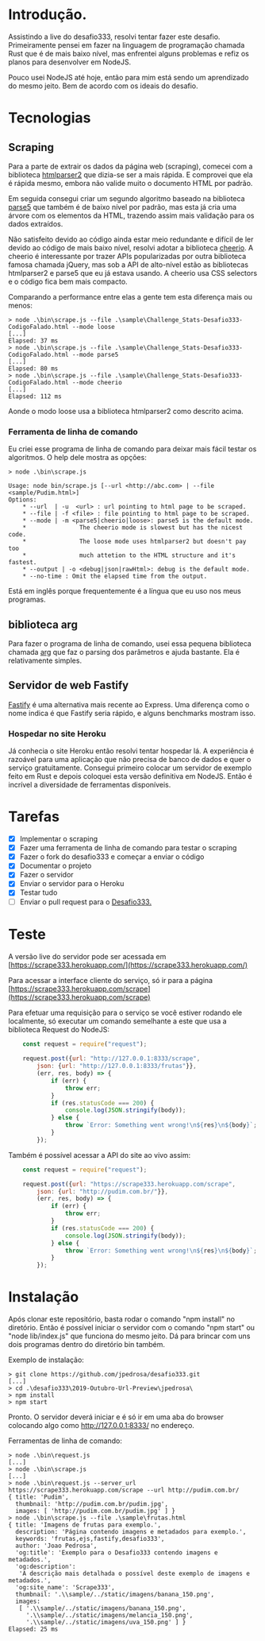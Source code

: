 # Introdução.

Assistindo a live do desafio333, resolvi tentar fazer este desafio.
Primeiramente pensei em fazer na linguagem de programação chamada Rust que é
de mais baixo nível, mas enfrentei alguns problemas e refiz os planos para
desenvolver em NodeJS.

Pouco usei NodeJS até hoje, então para mim está sendo um aprendizado do mesmo
jeito. Bem de acordo com os ideais do desafio.

# Tecnologias

## Scraping

Para a parte de extrair os dados da página web (scraping), comecei com a
biblioteca [htmlparser2](https://github.com/fb55/htmlparser2) que dizia-se ser
a mais rápida. E comprovei que ela é rápida mesmo, embora não valide muito o
documento HTML por padrão.

Em seguida consegui criar um segundo algoritmo baseado na biblioteca
[parse5](https://github.com/inikulin/parse5) que também é de baixo nível por
padrão, mas esta já cria uma árvore com os elementos da HTML, trazendo assim
mais validação para os dados extraídos.

Não satisfeito devido ao código ainda estar meio redundante e difícil de ler
devido ao código de mais baixo nível, resolvi adotar a biblioteca
[cheerio](https://github.com/cheeriojs/cheerio). A cheerio é interessante por
trazer APIs popularizadas por outra biblioteca famosa chamada jQuery, mas sob
a API de alto-nível estão as bibliotecas htmlparser2 e parse5 que eu já estava
usando. A cheerio usa CSS selectors e o código fica bem mais compacto.

Comparando a performance entre elas a gente tem esta diferença mais ou menos:

```
> node .\bin\scrape.js --file .\sample\Challenge_Stats-Desafio333-CodigoFalado.html --mode loose
[...]
Elapsed: 37 ms
> node .\bin\scrape.js --file .\sample\Challenge_Stats-Desafio333-CodigoFalado.html --mode parse5
[...]
Elapsed: 80 ms
> node .\bin\scrape.js --file .\sample\Challenge_Stats-Desafio333-CodigoFalado.html --mode cheerio
[...]
Elapsed: 112 ms
```

Aonde o modo loose usa a biblioteca htmlparser2 como descrito acima.

### Ferramenta de linha de comando

Eu criei esse programa de linha de comando para deixar mais fácil testar os
algoritmos. O help dele mostra as opções:

```
> node .\bin\scrape.js

Usage: node bin/scrape.js [--url <http://abc.com> | --file <sample/Pudim.html>]
Options:
    * --url  | -u  <url> : url pointing to html page to be scraped.
    * --file | -f <file> : file pointing to html page to be scraped.
    * --mode | -m <parse5|cheerio|loose>: parse5 is the default mode.
    *               The cheerio mode is slowest but has the nicest code.
    *               The loose mode uses htmlparser2 but doesn't pay too
    *               much attetion to the HTML structure and it's fastest.
    * --output | -o <debug|json|rawHtml>: debug is the default mode.
    * --no-time : Omit the elapsed time from the output.
```

Está em inglês porque frequentemente é a língua que eu uso nos meus programas.

## biblioteca arg

Para fazer o programa de linha de comando, usei essa pequena biblioteca chamada
[arg](https://github.com/zeit/arg) que faz o parsing dos parâmetros e ajuda
bastante. Ela é relativamente simples.

## Servidor de web Fastify 

[Fastify](https://github.com/fastify/fastify) é uma alternativa mais recente ao
Express. Uma diferença como o nome indica é que Fastify seria rápido, e alguns
benchmarks mostram isso.

### Hospedar no site Heroku

Já conhecia o site Heroku então resolvi tentar hospedar lá. A experiência é
razoável para uma aplicação que não precisa de banco de dados e quer o serviço
gratuitamente. Consegui primeiro colocar um servidor de exemplo feito em Rust
e depois coloquei esta versão definitiva em NodeJS. Então é incrível a
diversidade de ferramentas disponíveis.

# Tarefas

- [x] Implementar o scraping
- [x] Fazer uma ferramenta de linha de comando para testar o scraping
- [x] Fazer o fork do desafio333 e começar a enviar o código
- [x] Documentar o projeto
- [x] Fazer o servidor
- [x] Enviar o servidor para o Heroku
- [x] Testar tudo
- [ ] Enviar o pull request para o [Desafio333.](https://github.com/codigofalado/desafio333)

# Teste

A versão live do servidor pode ser acessada em
[https://scrape333.herokuapp.com/](https://scrape333.herokuapp.com/)

Para acessar a interface cliente do serviço, só ir para a página
[https://scrape333.herokuapp.com/scrape](https://scrape333.herokuapp.com/scrape)

Para efetuar uma requisição para o serviço se você estiver rodando ele
localmente, só executar um comando semelhante a este que usa a biblioteca
Request do NodeJS:

```javascript
    const request = require("request");
    
    request.post({url: "http://127.0.0.1:8333/scrape",
        json: {url: "http://127.0.0.1:8333/frutas"}},
        (err, res, body) => {
            if (err) {
                throw err;
            }
            if (res.statusCode === 200) {
                console.log(JSON.stringify(body));
            } else {
                throw `Error: Something went wrong!\n${res}\n${body}`;
            }
        });
```

Também é possível acessar a API do site ao vivo assim:

```javascript
    const request = require("request");

    request.post({url: "https://scrape333.herokuapp.com/scrape",
        json: {url: "http://pudim.com.br/"}},
        (err, res, body) => {
            if (err) {
                throw err;
            }
            if (res.statusCode === 200) {
                console.log(JSON.stringify(body));
            } else {
                throw `Error: Something went wrong!\n${res}\n${body}`;
            }
        });
```

# Instalação

Após clonar este repositório, basta rodar o comando "npm install" no
diretório. Então é possível iniciar o servidor com o comando "npm start" ou
"node lib/index.js" que funciona do mesmo jeito. Dá para brincar com uns dois
programas dentro do diretório bin também.

Exemplo de instalação:

```
> git clone https://github.com/jpedrosa/desafio333.git
[...]
> cd .\desafio333\2019-Outubro-Url-Preview\jpedrosa\
> npm install
> npm start
```

Pronto. O servidor deverá iniciar e é só ir em uma aba do browser colocando
algo como http://127.0.0.1:8333/ no endereço.

Ferramentas de linha de comando:

```
> node .\bin\request.js
[...]
> node .\bin\scrape.js
[...]
> node .\bin\request.js --server_url https://scrape333.herokuapp.com/scrape --url http://pudim.com.br/
{ title: 'Pudim',
  thumbnail: 'http://pudim.com.br/pudim.jpg',
  images: [ 'http://pudim.com.br/pudim.jpg' ] }
> node .\bin\scrape.js --file .\sample\frutas.html
{ title: 'Imagens de frutas para exemplo.',
  description: 'Página contendo imagens e metadados para exemplo.',
  keywords: 'frutas,ejs,fastify,desafio333',
  author: 'Joao Pedrosa',
  'og:title': 'Exemplo para o Desafio333 contendo imagens e metadados.',
  'og:description':
   'A descrição mais detalhada o possível deste exemplo de imagens e metadados.',
  'og:site_name': 'Scrape333',
  thumbnail: '.\\sample/../static/imagens/banana_150.png',
  images:
   [ '.\\sample/../static/imagens/banana_150.png',
     '.\\sample/../static/imagens/melancia_150.png',
     '.\\sample/../static/imagens/uva_150.png' ] }
Elapsed: 25 ms
```

